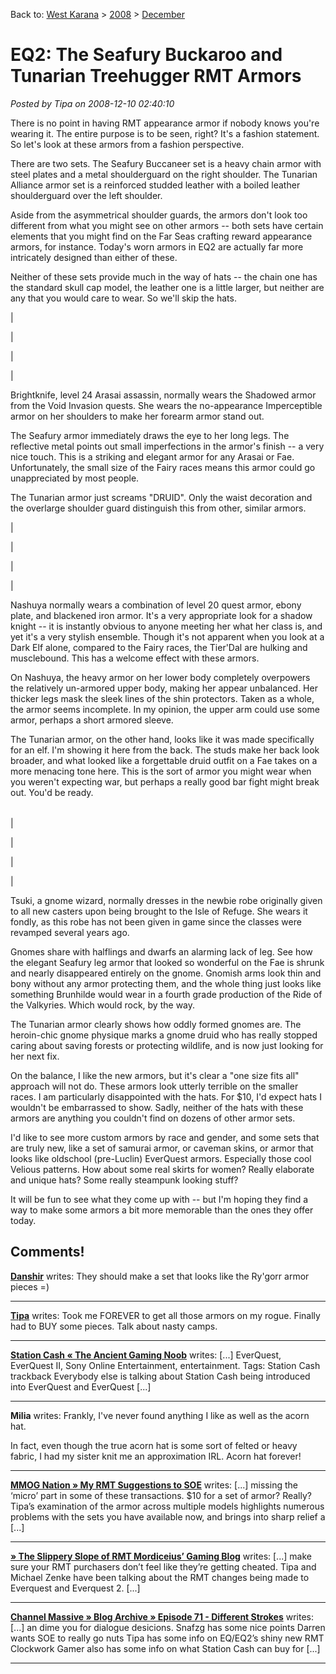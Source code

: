 Back to: [West Karana](/posts/westkarana.md) > [2008](/posts/2008/westkarana.md) > [December](./westkarana.md)
# EQ2: The Seafury Buckaroo and Tunarian Treehugger RMT Armors

*Posted by Tipa on 2008-12-10 02:40:10*

There is no point in having RMT appearance armor if nobody knows you're wearing it. The entire purpose is to be seen, right? It's a fashion statement. So let's look at these armors from a fashion perspective.

There are two sets. The Seafury Buccaneer set is a heavy chain armor with steel plates and a metal shoulderguard on the right shoulder. The Tunarian Alliance armor set is a reinforced studded leather with a boiled leather shoulderguard over the left shoulder.

Aside from the asymmetrical shoulder guards, the armors don't look too different from what you might see on other armors -- both sets have certain elements that you might find on the Far Seas crafting reward appearance armors, for instance. Today's worn armors in EQ2 are actually far more intricately designed than either of these.

Neither of these sets provide much in the way of hats -- the chain one has the standard skull cap model, the leather one is a little larger, but neither are any that you would care to wear. So we'll skip the hats.




| 

 | 

 | 

 |



Brightknife, level 24 Arasai assassin, normally wears the Shadowed armor from the Void Invasion quests. She wears the no-appearance Imperceptible armor on her shoulders to make her forearm armor stand out.

The Seafury armor immediately draws the eye to her long legs. The reflective metal points out small imperfections in the armor's finish -- a very nice touch. This is a striking and elegant armor for any Arasai or Fae. Unfortunately, the small size of the Fairy races means this armor could go unappreciated by most people.

The Tunarian armor just screams "DRUID". Only the waist decoration and the overlarge shoulder guard distinguish this from other, similar armors.




| 

 | 

 | 

 |



Nashuya normally wears a combination of level 20 quest armor, ebony plate, and blackened iron armor. It's a very appropriate look for a shadow knight -- it is instantly obvious to anyone meeting her what her class is, and yet it's a very stylish ensemble. Though it's not apparent when you look at a Dark Elf alone, compared to the Fairy races, the Tier'Dal are hulking and musclebound. This has a welcome effect with these armors.

On Nashuya, the heavy armor on her lower body completely overpowers the relatively un-armored upper body, making her appear unbalanced. Her thicker legs mask the sleek lines of the shin protectors. Taken as a whole, the armor seems incomplete. In my opinion, the upper arm could use some armor, perhaps a short armored sleeve.

The Tunarian armor, on the other hand, looks like it was made specifically for an elf. I'm showing it here from the back. The studs make her back look broader, and what looked like a forgettable druid outfit on a Fae takes on a more menacing tone here. This is the sort of armor you might wear when you weren't expecting war, but perhaps a really good bar fight might break out. You'd be ready.



|  |  |  |
| --- | --- | --- |
| 

 | 

 | 

 |



Tsuki, a gnome wizard, normally dresses in the newbie robe originally given to all new casters upon being brought to the Isle of Refuge. She wears it fondly, as this robe has not been given in game since the classes were revamped several years ago.

Gnomes share with halflings and dwarfs an alarming lack of leg. See how the elegant Seafury leg armor that looked so wonderful on the Fae is shrunk and nearly disappeared entirely on the gnome. Gnomish arms look thin and bony without any armor protecting them, and the whole thing just looks like something Brunhilde would wear in a fourth grade production of the Ride of the Valkyries. Which would rock, by the way.

The Tunarian armor clearly shows how oddly formed gnomes are. The heroin-chic gnome physique marks a gnome druid who has really stopped caring about saving forests or protecting wildlife, and is now just looking for her next fix.

On the balance, I like the new armors, but it's clear a "one size fits all" approach will not do. These armors look utterly terrible on the smaller races. I am particularly disappointed with the hats. For $10, I'd expect hats I wouldn't be embarrassed to show. Sadly, neither of the hats with these armors are anything you couldn't find on dozens of other armor sets.

I'd like to see more custom armors by race and gender, and some sets that are truly new, like a set of samurai armor, or caveman skins, or armor that looks like oldschool (pre-Luclin) EverQuest armors. Especially those cool Velious patterns. How about some real skirts for women? Really elaborate and unique hats? Some really steampunk looking stuff?

It will be fun to see what they come up with -- but I'm hoping they find a way to make some armors a bit more memorable than the ones they offer today.

## Comments!

**[Danshir](http://themmoexperience.blogspot.com)** writes: They should make a set that looks like the Ry'gorr armor pieces =)

---

**[Tipa](https://chasingdings.com)** writes: Took me FOREVER to get all those armors on my rogue. Finally had to BUY some pieces. Talk about nasty camps.

---

**[Station Cash &laquo; The Ancient Gaming Noob](http://tagn.wordpress.com/2008/12/10/station-cash/)** writes: [...] EverQuest, EverQuest II, Sony Online Entertainment, entertainment. Tags: Station Cash trackback Everybody else is talking about Station Cash being introduced into EverQuest and EverQuest [...]

---

**Milia** writes: Frankly, I've never found anything I like as well as the acorn hat. 

In fact, even though the true acorn hat is some sort of felted or heavy fabric, I had my sister knit me an approximation IRL. Acorn hat forever!

---

**[MMOG Nation &raquo; My RMT Suggestions to SOE](http://www.mmognation.com/2008/12/10/my-rmt-suggestions-to-soe/)** writes: [...] missing the ‘micro’ part in some of these transactions. $10 for a set of armor? Really? Tipa’s examination of the armor across multiple models highlights numerous problems with the sets you have available now, and brings into sharp relief a [...]

---

**[&raquo; The Slippery Slope of RMT Mordiceius&#8217; Gaming Blog](http://mordiceius.com/2008/12/10/the-slippery-slope-of-rmt/)** writes: [...] make sure your RMT purchasers don’t feel like they’re getting cheated. Tipa and Michael Zenke have been talking about the RMT changes being made to Everquest and Everquest 2. [...]

---

**[Channel Massive &raquo; Blog Archive &raquo; Episode 71 - Different Strokes](http://www.channelmassive.com/blog/?p=290)** writes: [...] an dime you for dialogue desicions. Snafzg has some nice points Darren wants SOE to really go nuts Tipa has some info on EQ/EQ2’s shiny new RMT Clockwork Gamer also has some info on what Station Cash can buy for [...]

---

